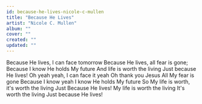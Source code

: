 ```yaml
---
id: because-he-lives-nicole-c-mullen
title: "Because He Lives"
artist: "Nicole C. Mullen"
album: ""
cover: ""
created: ""
updated: ""
---
```


Because He lives, I can face tomorrow
Because He lives, all fear is gone;
Because I know He holds My future
And life is worth the living
Just because He lives!
Oh yeah yeah, I can face it yeah
Oh thank you Jesus
All My fear is gone
Because I know yeah I know He holds My future
So My life is worth, it's worth the living
Just Because He lives!
My life is worth the living
It's worth the living
Just because He lives!